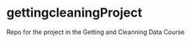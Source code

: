 gettingcleaningProject
======================

Repo for the project in the Getting and Cleanning Data Course
